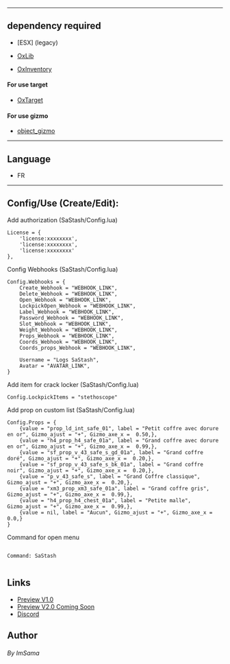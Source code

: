 

---

## dependency required

* [ESX] (legacy)

* [OxLib](https://github.com/overextended/ox_lib)

* [OxInventory](https://github.com/overextended/ox_inventory)

#### For use target 

* [OxTarget](https://github.com/overextended/ox_target)



#### For use gizmo 

* [object_gizmo](https://github.com/Demigod916/object_gizmo)

---

## Language

* FR

---

## Config/Use (Create/Edit):

Add authorization (SaStash/Config.lua)
```
License = {
    'license:xxxxxxxx',
	'license:xxxxxxxx',
	'license:xxxxxxxx'
},
```


Config Webhooks (SaStash/Config.lua)
```
Config.Webhooks = {
	Create_Webhook = "WEBHOOK_LINK",
	Delete_Webhook = "WEBHOOK_LINK",
	Open_Webhook = "WEBHOOK_LINK",
	LockpickOpen_Webhook = "WEBHOOK_LINK",
	Label_Webhook = "WEBHOOK_LINK",
	Password_Webhook = "WEBHOOK_LINK",
	Slot_Webhook = "WEBHOOK_LINK",
	Weight_Webhook = "WEBHOOK_LINK",
	Props_Webhook = "WEBHOOK_LINK",
	Coords_Webhook = "WEBHOOK_LINK",
	Coords_props_Webhook = "WEBHOOK_LINK",

	Username = "Logs SaStash",
	Avatar = "AVATAR_LINK",
}
```



Add item for crack locker (SaStash/Config.lua)
```
Config.LockpickItems = "stethoscope"
```



Add prop on custom list (SaStash/Config.lua)
```
Config.Props = {
	{value = "prop_ld_int_safe_01", label = "Petit coffre avec dorure en or", Gizmo_ajust = "+", Gizmo_axe_x =  0.50,}, 
	{value = "h4_prop_h4_safe_01a", label = "Grand coffre avec dorure en or", Gizmo_ajust = "+", Gizmo_axe_x =  0.99,}, 
	{value = "sf_prop_v_43_safe_s_gd_01a", label = "Grand coffre doré", Gizmo_ajust = "+", Gizmo_axe_x =  0.20,}, 
	{value = "sf_prop_v_43_safe_s_bk_01a", label = "Grand coffre noir", Gizmo_ajust = "+", Gizmo_axe_x =  0.20,},
	{value = "p_v_43_safe_s", label = "Grand Coffre classique", Gizmo_ajust = "+", Gizmo_axe_x =  0.20,}, 
	{value = "xm3_prop_xm3_safe_01a", label = "Grand coffre gris", Gizmo_ajust = "+", Gizmo_axe_x =  0.99,},
	{value = "h4_prop_h4_chest_01a", label = "Petite malle", Gizmo_ajust = "+", Gizmo_axe_x =  0.99,},
	{value = nil, label = "Aucun", Gizmo_ajust = "+", Gizmo_axe_x =  0.0,}  
}
```

Command for open menu

```

Command: SaStash


```


## Links

* [Preview V1.0](https://youtu.be/fem26Jopmwg)
* [Preview V2.0 Coming Soon](https://youtu.be/)
* [Discord](https://discord.gg/FAZBexrgtx)



## Author

###### By ImSama



